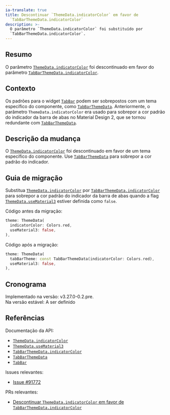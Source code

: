 ```yaml
---
ia-translate: true
title: Descontinuar `ThemeData.indicatorColor` em favor de
  `TabBarThemeData.indicatorColor`
description: >-
  O parâmetro `ThemeData.indicatorColor` foi substituído por
  `TabBarThemeData.indicatorColor`.
---
```


## Resumo

O parâmetro [`ThemeData.indicatorColor`][] foi descontinuado em favor do
parâmetro [`TabBarThemeData.indicatorColor`][].

## Contexto

Os padrões para o widget [`TabBar`][] podem ser sobrepostos com um tema
específico do componente, como [`TabBarThemeData`][]. Anteriormente, o
parâmetro `ThemeData.indicatorColor` era usado para sobrepor a cor padrão do
indicador da barra de abas no Material Design 2, que se tornou redundante com
[`TabBarThemeData`][].

## Descrição da mudança

O [`ThemeData.indicatorColor`][] foi descontinuado em favor de um tema
específico do componente. Use [`TabBarThemeData`][] para sobrepor a cor
padrão do indicador.

## Guia de migração

Substitua [`ThemeData.indicatorColor`][] por
[`TabBarThemeData.indicatorColor`][] para sobrepor a cor padrão do indicador da
barra de abas quando a flag [`ThemeData.useMaterial3`][] estiver definida
como `false`.

Código antes da migração:

```dart
theme: ThemeData(
  indicatorColor: Colors.red,
  useMaterial3: false,
),
```

Código após a migração:

```dart
theme: ThemeData(
  tabBarTheme: const TabBarThemeData(indicatorColor: Colors.red),
  useMaterial3: false,
),
```

## Cronograma

Implementado na versão: v3.27.0-0.2.pre.<br>
Na versão estável: A ser definido

## Referências

Documentação da API:

- [`ThemeData.indicatorColor`][]
- [`ThemeData.useMaterial3`][]
- [`TabBarThemeData.indicatorColor`][]
- [`TabBarThemeData`][]
- [`TabBar`][]

Issues relevantes:

- [Issue #91772][]

PRs relevantes:

- [Descontinuar `ThemeData.indicatorColor` em favor de `TabBarThemeData.indicatorColor`][]

[`ThemeData.indicatorColor`]: {{site.api}}/flutter/material/ThemeData/indicatorColor.html
[`ThemeData.useMaterial3`]: {{site.api}}/flutter/material/ThemeData/useMaterial3.html
[`TabBarThemeData.indicatorColor`]: {{site.api}}/flutter/material/TabBarThemeData/indicatorColor.html
[`TabBarThemeData`]: {{site.api}}/flutter/material/TabBarThemeData-class.html
[`TabBar`]: {{site.api}}/flutter/material/TabBar-class.html
[Issue #91772]: {{site.repo.flutter}}/issues/91772
[Descontinuar `ThemeData.indicatorColor` em favor de `TabBarThemeData.indicatorColor`]: {{site.repo.flutter}}/pull/160024
